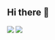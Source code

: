 ## Hi there 👋
<img   align="center" src="https://github-readme-stats.vercel.app/api?username=zzwh12&count_private=true&locale=cn&line_height=33&show_icons=true&hide=&theme=&rank_icon=default"/> <img   align="center" src="https://github-readme-stats.vercel.app/api/top-langs/?username=zzwh12&locale=cn&line_height=33&theme=&langs_count=5&layout=compact"/>
<!--
**zzwh12/ZZWH12** is a ✨ _special_ ✨ repository because its `README.md` (this file) appears on your GitHub profile.

Here are some ideas to get you started:

- 🔭 I’m currently working on ...
- 🌱 I’m currently learning ...
- 👯 I’m looking to collaborate on ...
- 🤔 I’m looking for help with ...
- 💬 Ask me about ...
- 📫 How to reach me: ...
- 😄 Pronouns: ...
- ⚡ Fun fact: ...
-->
